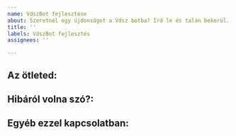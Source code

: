 ```yaml
---
name: VdszBot fejlesztése
about: Szeretnél egy újdonságot a Vdsz botba? Írd le és talán bekerül.
title: ''
labels: VdszBot fejlesztés
assignees: ''

---
```


**Az ötleted:**
---


**Hibáról volna szó?:**
---


**Egyéb ezzel kapcsolatban:**
---
